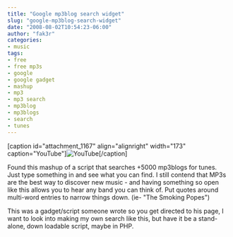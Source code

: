 ```yaml
---
title: "Google mp3blog search widget"
slug: "google-mp3blog-search-widget"
date: "2008-08-02T10:54:23-06:00"
author: "fak3r"
categories:
- music
tags:
- free
- free mp3s
- google
- google gadget
- mashup
- mp3
- mp3 search
- mp3blog
- mp3blogs
- search
- tunes
---
```


[caption id="attachment_1167" align="alignright" width="173" caption="YouTube"]![YouTube](http://www.fak3r.com/wp-content/uploads/2008/10/youtube1.jpg)[/caption]

Found this mashup of a script that searches +5000 mp3blogs for tunes.  Just type something in and see what you can find.  I still contend that MP3s are the best way to discover new music - and having something so open like this allows you to hear any band you can think of.  Put quotes around multi-word entries to narrow things down. (ie- "The Smoking Popes")

This was a gadget/script someone wrote so you get directed to his page, I want to look into making my own search like this, but have it be a stand-alone, down loadable script, maybe in PHP.
